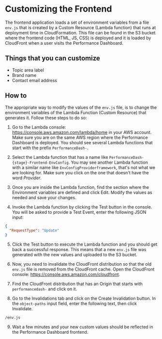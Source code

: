 # Customizing the Frontend

The frontend application loads a set of environment variables from a file `env.js` that is created by a Custom Resource (Lambda function) that runs at deployment time in CloudFormation. This file can be found in the S3 bucket where the frontend code (HTML, JS, CSS) is deployed and it is loaded by CloudFront when a user visits the Performance Dashboard.

## Things that you can customize

- Topic area label
- Brand name
- Contact email address

## How to

The appropriate way to modify the values of the `env.js` file, is to change the environment variables of the Lambda Function (Custom Resource) that generates it. Follow these steps to do so:

1. Go to the Lambda console: https://console.aws.amazon.com/lambda/home in your AWS account. Make sure you are on the same AWS region where the Performance Dashboard is deployed. You should see several Lambda functions that start with the prefix `PerformanceDash-`.

2. Select the Lambda function that has a name like `PerformanceDash-{stage}-Frontend-EnvConfig`. You may see another Lambda function with a similar name like `EnvConfigProviderframework`, that's not what we are looking for. Make sure you click on the one that doesn't have the word _Provider_.

3. Once you are inside the Lambda function, find the section where the Environment variables are defined and click Edit. Modify the values as needed and save your changes.

4. Invoke the Lambda function by clicking the Test button in the console. You will be asked to provide a Test Event, enter the following JSON input:

```json
{
  "RequestType": "Update"
}
```

5. Click the Test button to execute the Lambda function and you should get back a successful response. This means that a new `env.js` file was generated with the new values and uploaded to the S3 bucket.

6. Now, you need to invalidate the CloudFront distribution so that the old `env.js` file is removed from the CloudFront cache. Open the CloudFront console: https://console.aws.amazon.com/cloudfront.

7. Find the CloudFront distribution that has an Origin that starts with `performancedash-` and click on it.

8. Go to the Invalidations tab and click on the Create Invalidation button. In the `object-paths` input field, enter the following text, then click Invalidate.

```txt
/env.js
```

9. Wait a few minutes and your new custom values should be reflected in the Performance Dashboard frontend.

